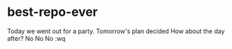 # best-repo-ever
Today we went out for a party.
Tomorrow's plan decided
How about the day after? No No No	:wq
